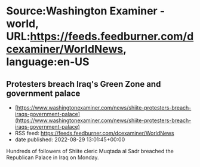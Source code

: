 # Source:Washington Examiner - world, URL:https://feeds.feedburner.com/dcexaminer/WorldNews, language:en-US

## Protesters breach Iraq's Green Zone and government palace
 - [https://www.washingtonexaminer.com/news/shiite-protesters-breach-iraqs-government-palace](https://www.washingtonexaminer.com/news/shiite-protesters-breach-iraqs-government-palace)
 - RSS feed: https://feeds.feedburner.com/dcexaminer/WorldNews
 - date published: 2022-08-29 13:01:45+00:00

Hundreds of followers of Shiite cleric Muqtada al Sadr breached the Republican Palace in Iraq on Monday.

